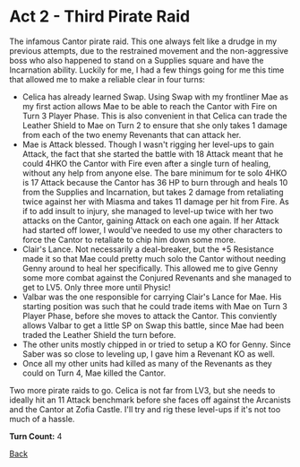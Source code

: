 # Act 2 - Third Pirate Raid

The infamous Cantor pirate raid. This one always felt like a drudge in my previous attempts, due to the restrained movement and the non-aggressive boss who also happened to stand on a Supplies square and have the Incarnation ability. Luckily for me, I had a few things going for me this time that allowed me to make a reliable clear in four turns:

- Celica has already learned Swap. Using Swap with my frontliner Mae as my first action allows Mae to be able to reach the Cantor with Fire on Turn 3 Player Phase. This is also convenient in that Celica can trade the Leather Shield to Mae on Turn 2 to ensure that she only takes 1 damage from each of the two enemy Revenants that can attack her.
- Mae is Attack blessed. Though I wasn't rigging her level-ups to gain Attack, the fact that she started the battle with 18 Attack meant that he could 4HKO the Cantor with Fire even after a single turn of healing, without any help from anyone else. The bare minimum for te solo 4HKO is 17 Attack because the Cantor has 36 HP to burn through and heals 10 from the Supplies and Incarnation, but takes 2 damage from retaliating twice against her with Miasma and takes 11 damage per hit from Fire. As if to add insult to injury, she managed to level-up twice with her two attacks on the Cantor, gaining Attack on each one again. If her Attack had started off lower, I would've needed to use my other characters to force the Cantor to retaliate to chip him down some more.
- Clair's Lance. Not necessarily a deal-breaker, but the +5 Resistance made it so that Mae could pretty much solo the Cantor without needing Genny around to heal her specifically. This allowed me to give Genny some more combat against the Conjured Revenants and she managed to get to LV5. Only three more until Physic!
- Valbar was the one responsible for carrying Clair's Lance for Mae. His starting position was such that he could trade items with Mae on Turn 3 Player Phase, before she moves to attack the Cantor. This conviently allows Valbar to get a little SP on Swap this battle, since Mae had been traded the Leather Shield the turn before.
- The other units mostly chipped in or tried to setup a KO for Genny. Since Saber was so close to leveling up, I gave him a Revenant KO as well.
- Once all my other units had killed as many of the Revenants as they could on Turn 4, Mae killed the Cantor.

Two more pirate raids to go. Celica is not far from LV3, but she needs to ideally hit an 11 Attack benchmark before she faces off against the Arcanists and the Cantor at Zofia Castle. I'll try and rig these level-ups if it's not too much of a hassle.

**Turn Count:** 4

[Back](README.md)
